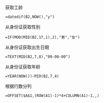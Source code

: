 获取工龄
```
=datedif(B2,NOW(),"y")
```

从身份证获取性别
```
=IF(MOD(MID(B2,17,1),2),"男","女")
```

从身份证获取出生日期
```
=TEXT(MID(B2,7,8),"00-00-00")
```

从身份证获取年龄
```
=YEAR(NOW())-MID(B2,7,4)
```

根据行数分列
```
=OFFSET($A$1,(ROW(A1)-1)*4+COLUMN(A1)-1,,)
```
